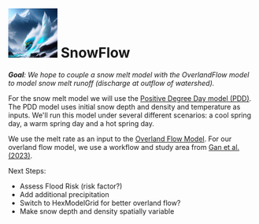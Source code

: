 # <img src="img/SnowFlow-Pokemon-Logo.jpg"  width="100"> SnowFlow

_**Goal**: We hope to couple a snow melt model with the OverlandFlow model to model snow melt runoff (discharge at outflow of watershed)._

For the snow melt model we will use the [Positive Degree Day model (PDD)](https://glaciers.gi.alaska.edu/sites/default/files/Lecture_energybal_Hock2012.pdf). The PDD model uses initial snow depth and density and temperature as inputs. We'll run this model under several different scenarios: a cool spring day, a warm spring day and a hot spring day. 

We use the melt rate as an input to the [Overland Flow Model](https://landlab.readthedocs.io/en/master/user_guide/overland_flow_user_guide.html). For our overland flow model, we use a workflow and study area from [Gan et al. (2023)](https://www.hydroshare.org/resource/bcbcfe823cc4432f8ce96c3048d4591f/). 

Next Steps:
- Assess Flood Risk (risk factor?)
- Add additional precipitation
- Switch to HexModelGrid for better overland flow?
- Make snow depth and density spatially variable


